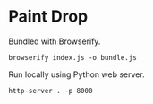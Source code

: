 # Paint Drop

Bundled with Browserify.

```browserify index.js -o bundle.js```

Run locally using Python web server.

```http-server . -p 8000```